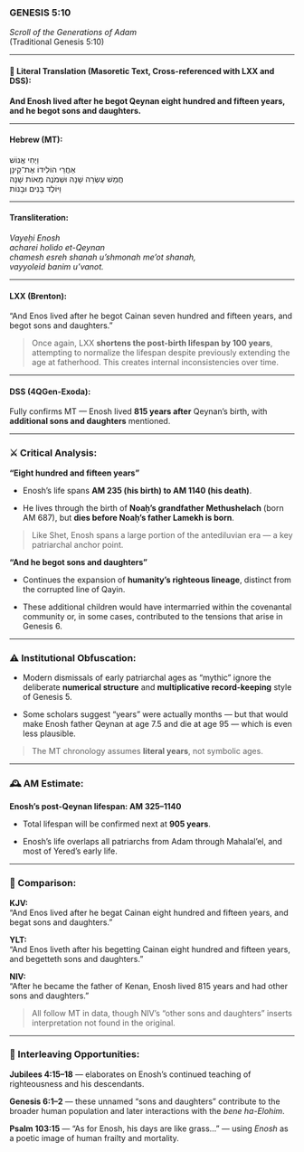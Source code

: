 ### **GENESIS 5:10**

_Scroll of the Generations of Adam_  
(Traditional Genesis 5:10)

---

#### 📜 Literal Translation (Masoretic Text, Cross-referenced with LXX and DSS):

**And Enosh lived after he begot Qeynan eight hundred and fifteen years, and he begot sons and daughters.**

---

#### Hebrew (MT):

וַיְחִי אֱנוֹשׁ  
אַחֲרֵי הוֹלִידוֹ אֶת־קֵינָן  
חֲמֵשׁ עֶשְׂרֵה שָׁנָה וּשְׁמֹנֶה מֵאוֹת שָׁנָה  
וַיּוֹלֶד בָּנִים וּבָנוֹת

---

#### Transliteration:

_Vayeḥi Enosh  
acharei holido et-Qeynan  
chamesh esreh shanah u’shmonah me’ot shanah,  
vayyoleid banim u’vanot._

---

#### LXX (Brenton):

“And Enos lived after he begot Cainan seven hundred and fifteen years, and begot sons and daughters.”

> Once again, LXX **shortens the post-birth lifespan by 100 years**, attempting to normalize the lifespan despite previously extending the age at fatherhood. This creates internal inconsistencies over time.

---

#### DSS (4QGen-Exoda):

Fully confirms MT — Enosh lived **815 years after** Qeynan’s birth, with **additional sons and daughters** mentioned.

---

### ⚔️ Critical Analysis:

**“Eight hundred and fifteen years”**

- Enosh’s life spans **AM 235 (his birth) to AM 1140 (his death)**.
    
- He lives through the birth of **Noaḥ’s grandfather Methushelach** (born AM 687), but **dies before Noaḥ’s father Lamekh is born**.
    

> Like Shet, Enosh spans a large portion of the antediluvian era — a key patriarchal anchor point.

**“And he begot sons and daughters”**

- Continues the expansion of **humanity’s righteous lineage**, distinct from the corrupted line of Qayin.
    
- These additional children would have intermarried within the covenantal community or, in some cases, contributed to the tensions that arise in Genesis 6.
    

---

### ⚠️ Institutional Obfuscation:

- Modern dismissals of early patriarchal ages as “mythic” ignore the deliberate **numerical structure** and **multiplicative record-keeping** style of Genesis 5.
    
- Some scholars suggest “years” were actually months — but that would make Enosh father Qeynan at age 7.5 and die at age 95 — which is even less plausible.
    

> The MT chronology assumes **literal years**, not symbolic ages.

---

### 🕰️ AM Estimate:

**Enosh’s post-Qeynan lifespan: AM 325–1140**

- Total lifespan will be confirmed next at **905 years**.
    
- Enosh’s life overlaps all patriarchs from Adam through Mahalal’el, and most of Yered’s early life.
    

---

### 📖 Comparison:

**KJV:**  
“And Enos lived after he begat Cainan eight hundred and fifteen years, and begat sons and daughters.”

**YLT:**  
“And Enos liveth after his begetting Cainan eight hundred and fifteen years, and begetteth sons and daughters.”

**NIV:**  
“After he became the father of Kenan, Enosh lived 815 years and had other sons and daughters.”

> All follow MT in data, though NIV’s “other sons and daughters” inserts interpretation not found in the original.

---

### 🔗 Interleaving Opportunities:

**Jubilees 4:15–18** — elaborates on Enosh’s continued teaching of righteousness and his descendants.

**Genesis 6:1–2** — these unnamed “sons and daughters” contribute to the broader human population and later interactions with the _bene ha-Elohim_.

**Psalm 103:15** — “As for Enosh, his days are like grass…” — using _Enosh_ as a poetic image of human frailty and mortality.
